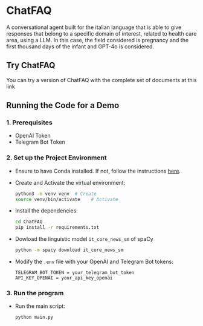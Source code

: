 # ChatFAQ

A conversational agent built for the italian language that is able to give responses that belong to a specific domain of interest, related to health care area, using a LLM. In this case, the field considered is pregnancy and the first thousand days of the infant and GPT-4o is considered. 

## Try ChatFAQ 
You can try a version of ChatFAQ with the complete set of documents at this link
## Running the Code for a Demo
### 1. Prerequisites

- OpenAI Token
- Telegram Bot Token 

### 2. Set up the Project Environment

- Ensure to have Conda installed. If not, follow the instructions [here](https://docs.conda.io/projects/conda/en/latest/user-guide/install/index.html).

- Create and Activate the virtual environment:
    ```bash
    python3 -m venv venv  # Create
    source venv/bin/activate    # Activate
    ```
- Install the dependencies:
    ```bash
    cd ChatFAQ
    pip install -r requirements.txt
    ```

- Dowload the linguistic model ```it_core_news_sm``` of spaCy
    ```bash
    python -m spacy download it_core_news_sm
    ```

- Modify the `.env` file with your OpenAI and Telegram Bot tokens:
    ```
    TELEGRAM_BOT_TOKEN = your_telegram_bot_token
    API_KEY_OPENAI = your_api_key_openai
    ```


### 3. Run the program
- Run the main script:
  ```bash
  python main.py
  ```